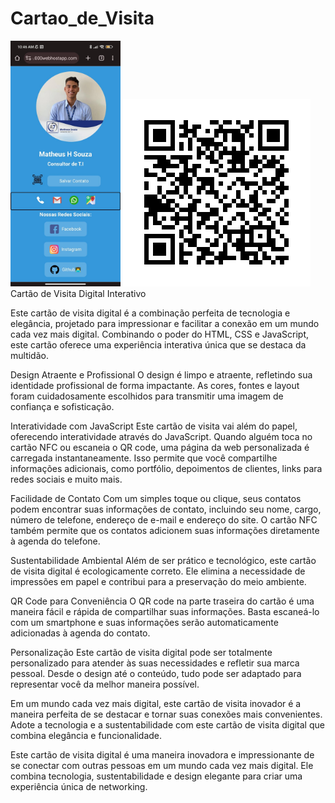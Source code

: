 # Cartao_de_Visita
<img src="imagens/tela.jpg" height="35%" width="35%">
<img src="imagens/qrcodesite.png">
Cartão de Visita Digital Interativo

Este cartão de visita digital é a combinação perfeita de tecnologia e elegância, projetado para impressionar e facilitar a conexão em um mundo cada vez mais digital. Combinando o poder do HTML, CSS e JavaScript, este cartão oferece uma experiência interativa única que se destaca da multidão.

Design Atraente e Profissional
O design é limpo e atraente, refletindo sua identidade profissional de forma impactante. As cores, fontes e layout foram cuidadosamente escolhidos para transmitir uma imagem de confiança e sofisticação.

Interatividade com JavaScript
Este cartão de visita vai além do papel, oferecendo interatividade através do JavaScript. Quando alguém toca no cartão NFC ou escaneia o QR code, uma página da web personalizada é carregada instantaneamente. Isso permite que você compartilhe informações adicionais, como portfólio, depoimentos de clientes, links para redes sociais e muito mais.

Facilidade de Contato
Com um simples toque ou clique, seus contatos podem encontrar suas informações de contato, incluindo seu nome, cargo, número de telefone, endereço de e-mail e endereço do site. O cartão NFC também permite que os contatos adicionem suas informações diretamente à agenda do telefone.

Sustentabilidade Ambiental
Além de ser prático e tecnológico, este cartão de visita digital é ecologicamente correto. Ele elimina a necessidade de impressões em papel e contribui para a preservação do meio ambiente.

QR Code para Conveniência
O QR code na parte traseira do cartão é uma maneira fácil e rápida de compartilhar suas informações. Basta escaneá-lo com um smartphone e suas informações serão automaticamente adicionadas à agenda do contato.

Personalização
Este cartão de visita digital pode ser totalmente personalizado para atender às suas necessidades e refletir sua marca pessoal. Desde o design até o conteúdo, tudo pode ser adaptado para representar você da melhor maneira possível.

Em um mundo cada vez mais digital, este cartão de visita inovador é a maneira perfeita de se destacar e tornar suas conexões mais convenientes. Adote a tecnologia e a sustentabilidade com este cartão de visita digital que combina elegância e funcionalidade.

Este cartão de visita digital é uma maneira inovadora e impressionante de se conectar com outras pessoas em um mundo cada vez mais digital. Ele combina tecnologia, sustentabilidade e design elegante para criar uma experiência única de networking.
